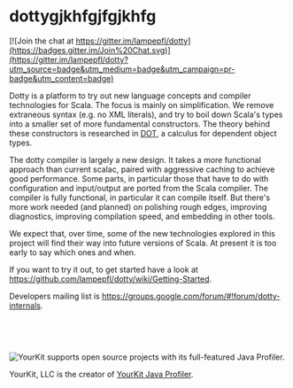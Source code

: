 dottygjkhfgjfgjkhfg
=====

[![Join the chat at https://gitter.im/lampepfl/dotty](https://badges.gitter.im/Join%20Chat.svg)](https://gitter.im/lampepfl/dotty?utm_source=badge&utm_medium=badge&utm_campaign=pr-badge&utm_content=badge)

Dotty is a platform to try out new language concepts and compiler
technologies for Scala. The focus is mainly on simplification. We
remove extraneous syntax (e.g. no XML literals), and try to boil down
Scala's types into a smaller set of more fundamental constructors. The
theory behind these constructors is researched in
[DOT](http://www.cs.uwm.edu/~boyland/fool2012/papers/fool2012_submission_3.pdf),
a calculus for dependent object types.

The dotty compiler is largely a new design. It takes a more functional
approach than current scalac, paired with aggressive caching to
achieve good performance. Some parts, in particular those that have to
do with configuration and input/output are ported from the Scala
compiler. The compiler is fully functional, in particular it can
compile itself. But there's more work needed (and planned) on
polishing rough edges, improving diagnostics, improving compilation
speed, and embedding in other tools.

We expect that, over time, some of the new technologies explored in
this project will find their way into future versions of Scala. At
present it is too early to say which ones and when.

If you want to try it out, to get started have a look at
https://github.com/lampepfl/dotty/wiki/Getting-Started.

Developers mailing list is https://groups.google.com/forum/#!forum/dotty-internals.


&nbsp;

&nbsp;

![YourKit](https://www.yourkit.com/images/yklogo.png) supports open source projects with its full-featured Java Profiler.

YourKit, LLC is the creator of [YourKit Java Profiler](https://www.yourkit.com/java/profiler/index.jsp).
